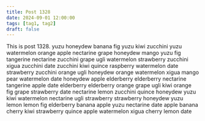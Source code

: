 ```yaml
---
title: Post 1328
date: 2024-09-01 12:00:00
tags: [tag1, tag2]
draft: false
---
```

This is post 1328.
yuzu
honeydew
banana
fig
yuzu
kiwi
zucchini
yuzu
watermelon
orange
apple
nectarine
grape
honeydew
mango
yuzu
fig
tangerine
nectarine
zucchini
grape
ugli
watermelon
strawberry
zucchini
xigua
zucchini
date
zucchini
kiwi
quince
raspberry
watermelon
date
strawberry
zucchini
orange
ugli
honeydew
orange
watermelon
xigua
mango
pear
watermelon
date
honeydew
apple
elderberry
elderberry
nectarine
tangerine
apple
date
elderberry
elderberry
orange
grape
ugli
kiwi
orange
fig
grape
strawberry
date
nectarine
lemon
zucchini
quince
honeydew
yuzu
kiwi
watermelon
nectarine
ugli
strawberry
strawberry
honeydew
yuzu
lemon
lemon
fig
elderberry
banana
apple
yuzu
nectarine
date
apple
banana
cherry
kiwi
strawberry
quince
apple
watermelon
xigua
cherry
lemon
date
